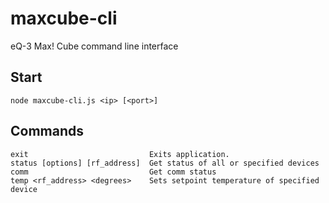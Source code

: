 maxcube-cli
=======

eQ-3 Max! Cube command line interface


## Start
```
node maxcube-cli.js <ip> [<port>]
```

## Commands
    exit                           Exits application.
    status [options] [rf_address]  Get status of all or specified devices
    comm                           Get comm status
    temp <rf_address> <degrees>    Sets setpoint temperature of specified device